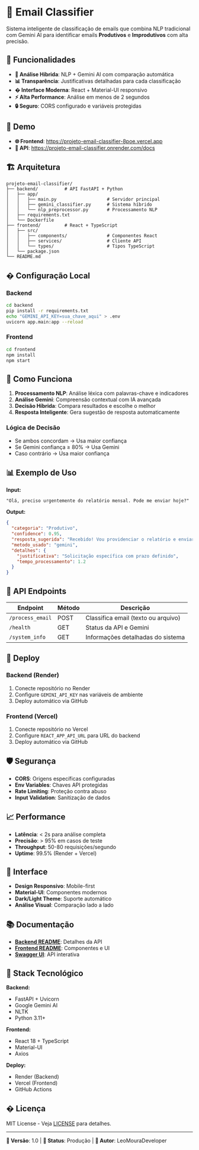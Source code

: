 # 📧 Email Classifier

Sistema inteligente de classificação de emails que combina NLP tradicional com Gemini AI para identificar emails **Produtivos** e **Improdutivos** com alta precisão.

## 🎯 Funcionalidades

- **🤖 Análise Híbrida**: NLP + Gemini AI com comparação automática
- **📊 Transparência**: Justificativas detalhadas para cada classificação
- **� Interface Moderna**: React + Material-UI responsivo
- **⚡ Alta Performance**: Análise em menos de 2 segundos
- **🔒 Seguro**: CORS configurado e variáveis protegidas

## 🚀 Demo

- **🌐 Frontend**: https://projeto-email-classifier-8poe.vercel.app
- **🔌 API**: https://projeto-email-classifier.onrender.com/docs

## 🏗️ Arquitetura

```
projeto-email-classifier/
├── backend/          # API FastAPI + Python
│   ├── app/
│   │   ├── main.py                   # Servidor principal
│   │   ├── gemini_classifier.py      # Sistema híbrido
│   │   └── nlp_preprocessor.py       # Processamento NLP
│   ├── requirements.txt
│   └── Dockerfile
├── frontend/         # React + TypeScript
│   ├── src/
│   │   ├── components/               # Componentes React
│   │   ├── services/                 # Cliente API
│   │   └── types/                    # Tipos TypeScript
│   └── package.json
└── README.md
```

## �️ Configuração Local

### Backend
```bash
cd backend
pip install -r requirements.txt
echo "GEMINI_API_KEY=sua_chave_aqui" > .env
uvicorn app.main:app --reload
```

### Frontend
```bash
cd frontend
npm install
npm start
```

## 🤖 Como Funciona

1. **Processamento NLP**: Análise léxica com palavras-chave e indicadores
2. **Análise Gemini**: Compreensão contextual com IA avançada
3. **Decisão Híbrida**: Compara resultados e escolhe o melhor
4. **Resposta Inteligente**: Gera sugestão de resposta automaticamente

### Lógica de Decisão
- Se ambos concordam → Usa maior confiança
- Se Gemini confiança ≥ 80% → Usa Gemini
- Caso contrário → Usa maior confiança

## 📊 Exemplo de Uso

**Input:**
```
"Olá, preciso urgentemente do relatório mensal. Pode me enviar hoje?"
```

**Output:**
```json
{
  "categoria": "Produtivo",
  "confidence": 0.95,
  "resposta_sugerida": "Recebido! Vou providenciar o relatório e enviar ainda hoje.",
  "metodo_usado": "gemini",
  "detalhes": {
    "justificativa": "Solicitação específica com prazo definido",
    "tempo_processamento": 1.2
  }
}
```

## 📡 API Endpoints

| Endpoint | Método | Descrição |
|----------|--------|-----------|
| `/process_email` | POST | Classifica email (texto ou arquivo) |
| `/health` | GET | Status da API e Gemini |
| `/system_info` | GET | Informações detalhadas do sistema |

## 🚀 Deploy

### Backend (Render)
1. Conecte repositório no Render
2. Configure `GEMINI_API_KEY` nas variáveis de ambiente
3. Deploy automático via GitHub

### Frontend (Vercel)
1. Conecte repositório no Vercel
2. Configure `REACT_APP_API_URL` para URL do backend
3. Deploy automático via GitHub

## 🛡️ Segurança

- **CORS**: Origens específicas configuradas
- **Env Variables**: Chaves API protegidas
- **Rate Limiting**: Proteção contra abuso
- **Input Validation**: Sanitização de dados

## 📈 Performance

- **Latência**: < 2s para análise completa
- **Precisão**: > 95% em casos de teste
- **Throughput**: 50-80 requisições/segundo
- **Uptime**: 99.5% (Render + Vercel)

## 🎨 Interface

- **Design Responsivo**: Mobile-first
- **Material-UI**: Componentes modernos
- **Dark/Light Theme**: Suporte automático
- **Análise Visual**: Comparação lado a lado

## 📚 Documentação

- **[Backend README](./backend/README.md)**: Detalhes da API
- **[Frontend README](./frontend/README.md)**: Componentes e UI
- **[Swagger UI](https://projeto-email-classifier.onrender.com/docs)**: API interativa

## 🔧 Stack Tecnológico

**Backend:**
- FastAPI + Uvicorn
- Google Gemini AI
- NLTK
- Python 3.11+

**Frontend:**
- React 18 + TypeScript
- Material-UI
- Axios

**Deploy:**
- Render (Backend)
- Vercel (Frontend)
- GitHub Actions

## � Licença

MIT License - Veja [LICENSE](./LICENSE) para detalhes.

---

**📅 Versão**: 1.0 | **🚀 Status**: Produção | **👨‍ Autor**: LeoMouraDeveloper